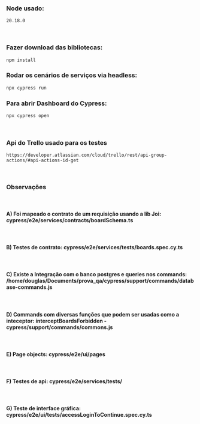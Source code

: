 ### Node usado: 
`20.18.0`

<br>


### Fazer download das bibliotecas:
```bash
npm install
```

### Rodar os cenários de serviços via headless:
```bash
npx cypress run
```

### Para abrir Dashboard do Cypress:

```bash
npx cypress open
```
<br>

### Api do Trello usado para os testes
`https://developer.atlassian.com/cloud/trello/rest/api-group-actions/#api-actions-id-get`

<br>

### Observações
<br>

#### A) Foi mapeado o contrato de um requisição usando a lib Joi: cypress/e2e/services/contracts/boardSchema.ts
<br>

#### B) Testes de contrato: cypress/e2e/services/tests/boards.spec.cy.ts
<br>

#### C) Existe a Integração com o banco postgres e queries nos commands: /home/douglas/Documents/prova_qa/cypress/support/commands/database-commands.js
<br> 

#### D) Commands com diversas funções que podem ser usadas como a inteceptor: interceptBoardsForbidden - cypress/support/commands/commons.js
<br>

#### E) Page objects: cypress/e2e/ui/pages
<br>

#### F) Testes de api: cypress/e2e/services/tests/
<br>

#### G) Teste de interface gráfica: cypress/e2e/ui/tests/accessLoginToContinue.spec.cy.ts
